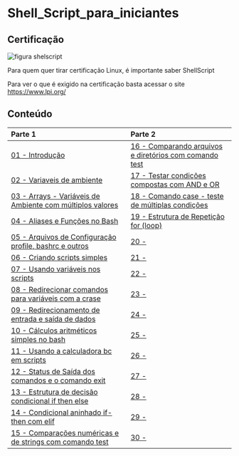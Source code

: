 # Shell_Script_para_iniciantes

## Certificação
![figura shelscript](https://www.lpi.org/sites/default/files/styles/w555/public/LPI-CODE_0.jpg?itok=mLPazE2t "ShellScript") 

Para quem quer tirar certificação Linux, é importante saber ShellScript

Para ver o que é exigido na certificação basta acessar o site https://www.lpi.org/

## Conteúdo
|Parte 1|Parte 2|
|:---|:---|
| [01 - Introdução](topicos/introdução.md)|[16 - Comparando arquivos e diretórios com comando test](topicos/CompArqDirTest.md)|
| [02 - Variaveis de ambiente](topicos/Variaveis_de_ambiente.md)|[17 - Testar condições compostas com AND e OR](topicos/TestCondCompAndOr.md)|
| [03 - Arrays - Variáveis de Ambiente com múltiplos valores](topicos/Arrays.md)|[18 - Comando case - teste de múltiplas condições](topicos/ComCaseTestMultiCond.md)|
| [04 - Aliases e Funções no Bash](topicos/Aliases.md)|[19 - Estrutura de Repetição for (loop)]()|
| [05 - Arquivos de Configuração profile, bashrc e outros](topicos/arqconfig.md)|[20 -]()|
| [06 - Criando scripts simples ](topicos/comandos_simples.md)|[21 -]()|
| [07 - Usando variáveis nos scripts](topicos/variaveis_nos_scripts.md)|[22 -]()|
| [08 - Redirecionar comandos para variáveis com a crase](topicos/Redirecionar_comandos.md)|[23 -]()|
| [09 - Redirecionamento de entrada e saída de dados](topicos/redirecionamento_entrada.md)|[24 -]()|
| [10 - Cálculos aritméticos simples no bash](topicos/Calculos.md)|[25 -]()|
| [11 - Usando a calculadora bc em scripts](topicos/CalculoBC.md) |[26 -]()|
| [12 - Status de Saída dos comandos e o comando exit](topicos/StatusDeSaida.md)|[27 -]()|
| [13 - Estrutura de decisão condicional if then else](topicos/EstrutDecisCondicIfThenElse.md)|[28 -]()|
| [14 - Condicional aninhado if-then com elif](topicos/CondicionalIfThenElif.md)|[29 -]()|
| [15 - Comparações numéricas e de strings com comando test](topicos/CompNumStrTest.md)|[30 -]()|